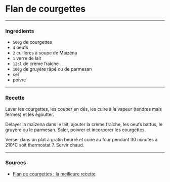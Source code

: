 # Flan de courgettes

---

### Ingrédients

* `500g` de courgettes
* `4` oeufs
* `2` cuillères à soupe de Maïzéna
* `1` verre de lait
* `12cl` de crème fraîche
* `100g` de gruyère râpé ou de parmesan
* sel
* poivre

---

### Recette

Laver les courgettes, les couper en dés, les cuire à la vapeur (tendres mais fermes) et les égoutter.

Délayer la maïzena dans le lait, ajouter la crème fraîche, les oeufs battus, le gruyère ou le parmesan. Saler, poivrer et incorporer les courgettes.

Verser dans un plat à gratin beurré et cuire au four pendant 30 minutes à 210°C soit thermostat 7. Servir chaud.

---

### Sources

* [Flan de courgettes : la meilleure recette](https://cuisine.journaldesfemmes.fr/recette/311018-flan-de-courgettes)
